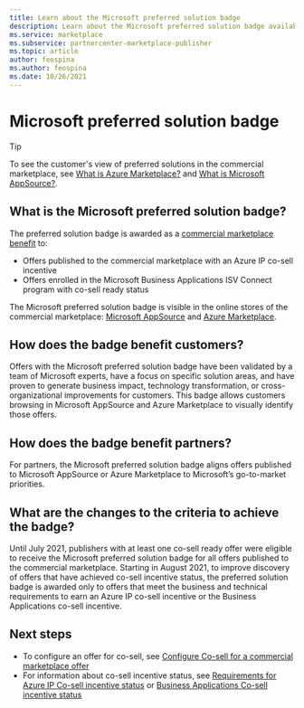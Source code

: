 ```yaml
---
title: Learn about the Microsoft preferred solution badge
description: Learn about the Microsoft preferred solution badge available in Azure Marketplace. 
ms.service: marketplace 
ms.subservice: partnercenter-marketplace-publisher
ms.topic: article
author: feospina
ms.author: feospina
ms.date: 10/26/2021
---
```


# Microsoft preferred solution badge

> [!TIP]
> To see the customer's view of preferred solutions in the commercial marketplace, see [What is Azure Marketplace?](/marketplace/azure-marketplace-overview#microsoft-preferred-solutions) and [What is Microsoft AppSource?](/marketplace/appsource-overview).

## What is the Microsoft preferred solution badge?

The preferred solution badge is awarded as a [commercial marketplace benefit](./co-sell-overview.md) to:

- Offers published to the commercial marketplace with an Azure IP co-sell incentive
- Offers enrolled in the Microsoft Business Applications ISV Connect program with co-sell ready status

The Microsoft preferred solution badge is visible in the online stores of the commercial marketplace: [Microsoft AppSource](https://appsource.microsoft.com/en-us/home) and [Azure Marketplace](https://azuremarketplace.microsoft.com/en-us/home).

## How does the badge benefit customers?

Offers with the Microsoft preferred solution badge have been validated by a team of Microsoft experts, have a focus on specific solution areas, and have proven to generate business impact, technology transformation, or cross-organizational improvements for customers. This badge allows customers browsing in Microsoft AppSource and Azure Marketplace to visually identify those offers.

## How does the badge benefit partners?

For partners, the Microsoft preferred solution badge aligns offers published to Microsoft AppSource or Azure Marketplace to Microsoft’s go-to-market priorities.

## What are the changes to the criteria to achieve the badge?

Until July 2021, publishers with at least one co-sell ready offer were eligible to receive the Microsoft preferred solution badge for all offers published to the commercial marketplace. Starting in August 2021, to improve discovery of offers that have achieved co-sell incentive status, the preferred solution badge is awarded only to offers that meet the business and technical requirements to earn an Azure IP co-sell incentive or the Business Applications co-sell incentive.  

## Next steps

- To configure an offer for co-sell, see [Configure Co-sell for a commercial marketplace offer](./co-sell-configure.md)
- For information about co-sell incentive status, see [Requirements for Azure IP Co-sell incentive status](./co-sell-requirements.md) or [Business Applications Co-sell incentive status](./co-sell-requirements.md)
